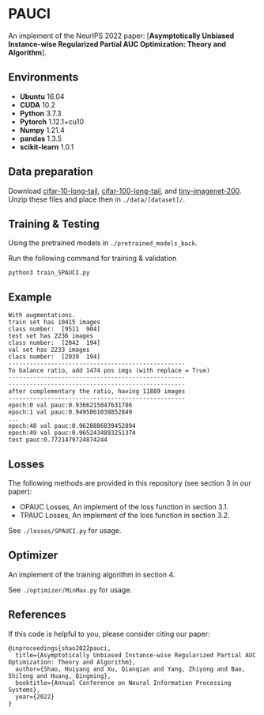 # PAUCI
An implement of the NeurIPS 2022 paper: [**Asymptotically Unbiased Instance-wise Regularized Partial AUC Optimization: Theory and Algorithm**].

## Environments
* **Ubuntu** 16.04
* **CUDA** 10.2
* **Python** 3.7.3
* **Pytorch** 1.12.1+cu10
* **Numpy** 1.21.4
* **pandas** 1.3.5
* **scikit-learn** 1.0.1

## Data preparation

Download [cifar-10-long-tail]([https://drive.google.com/uc?export=download&id=1TclrpQOF_ullUP99wk_gjGN8pKvtErG8](https://drive.google.com/drive/folders/191lqLKQFksMci_Dm1EC-B7M7OfHSO8Fk?usp=sharing)), [cifar-100-long-tail]([https://www.pkuml.org/resources/pku-vehicleid.html](https://drive.google.com/drive/folders/191lqLKQFksMci_Dm1EC-B7M7OfHSO8Fk?usp=sharing)), and [tiny-imagenet-200]([https://github.com/visipedia/inat_comp/tree/master/2018#Data](https://drive.google.com/drive/folders/191lqLKQFksMci_Dm1EC-B7M7OfHSO8Fk?usp=sharing)). Unzip these files and place then in `./data/[dataset]/`.

## Training & Testing

Using the pretrained models  in `./pretrained_models_back`.

Run the following command for training & validation

```shell
python3 train_SPAUCI.py
```

## Example

```shell
With augmentations.
train set has 10415 images
class number:  [9511  904]
test set has 2236 images
class number:  [2042  194]
val set has 2233 images
class number:  [2039  194]
--------------------------------------------------
To balance ratio, add 1474 pos imgs (with replace = True)
--------------------------------------------------
--------------------------------------------------
after complementary the ratio, having 11889 images
--------------------------------------------------
epoch:0 val pauc:0.9366215047631786
epoch:1 val pauc:0.9495861038852849
...
epoch:48 val pauc:0.9628886839452894
epoch:49 val pauc:0.9652434893251374
test pauc:0.7721479724874244
```

## Losses

The following methods are provided in this repository (see section 3 in our paper):

* OPAUC Losses, An implement of the loss function in section 3.1.
* TPAUC Losses, An implement of the loss function in section 3.2.

See `./losses/SPAUCI.py` for usage.

## Optimizer

An implement of the training algorithm in section 4.

See `./optimizer/MinMax.py` for usage.

## References
If this code is helpful to you, please consider citing our paper:
```
@inproceedings{shao2022pauci,
  title={Asymptotically Unbiased Instance-wise Regularized Partial AUC Optimization: Theory and Algorithm},
  author={Shao, Huiyang and Xu, Qianqian and Yang, Zhiyong and Bao, Shilong and Huang, Qingming},
  booktitle={Annual Conference on Neural Information Processing Systems},
  year={2022}
}
```
